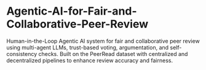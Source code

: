 # Agentic-AI-for-Fair-and-Collaborative-Peer-Review
Human-in-the-Loop Agentic AI system for fair and collaborative peer review using multi-agent LLMs, trust-based voting, argumentation, and self-consistency checks. Built on the PeerRead dataset with centralized and decentralized pipelines to enhance review accuracy and fairness.
